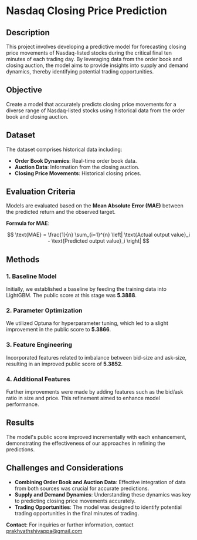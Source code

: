 # Nasdaq Closing Price Prediction

## Description

This project involves developing a predictive model for forecasting closing price movements of Nasdaq-listed stocks during the critical final ten minutes of each trading day. By leveraging data from the order book and closing auction, the model aims to provide insights into supply and demand dynamics, thereby identifying potential trading opportunities.

## Objective

Create a model that accurately predicts closing price movements for a diverse range of Nasdaq-listed stocks using historical data from the order book and closing auction.

## Dataset

The dataset comprises historical data including:
- **Order Book Dynamics**: Real-time order book data.
- **Auction Data**: Information from the closing auction.
- **Closing Price Movements**: Historical closing prices.

## Evaluation Criteria

Models are evaluated based on the **Mean Absolute Error (MAE)** between the predicted return and the observed target.

**Formula for MAE**:

$$
\text{MAE} = \frac{1}{n} \sum_{i=1}^{n} \left| \text{Actual output value}_i - \text{Predicted output value}_i \right|
$$



## Methods

### 1. Baseline Model

Initially, we established a baseline by feeding the training data into LightGBM. The public score at this stage was **5.3888**.

### 2. Parameter Optimization

We utilized Optuna for hyperparameter tuning, which led to a slight improvement in the public score to **5.3866**.

### 3. Feature Engineering

Incorporated features related to imbalance between bid-size and ask-size, resulting in an improved public score of **5.3852**.

### 4. Additional Features

Further improvements were made by adding features such as the bid/ask ratio in size and price. This refinement aimed to enhance model performance.

## Results

The model's public score improved incrementally with each enhancement, demonstrating the effectiveness of our approaches in refining the predictions.

## Challenges and Considerations

- **Combining Order Book and Auction Data**: Effective integration of data from both sources was crucial for accurate predictions.
- **Supply and Demand Dynamics**: Understanding these dynamics was key to predicting closing price movements accurately.
- **Trading Opportunities**: The model was designed to identify potential trading opportunities in the final minutes of trading.

**Contact**: For inquiries or further information, contact [prakhyathshivappa@gmail.com](mailto:prakhyathshivappa@gmail.com)

